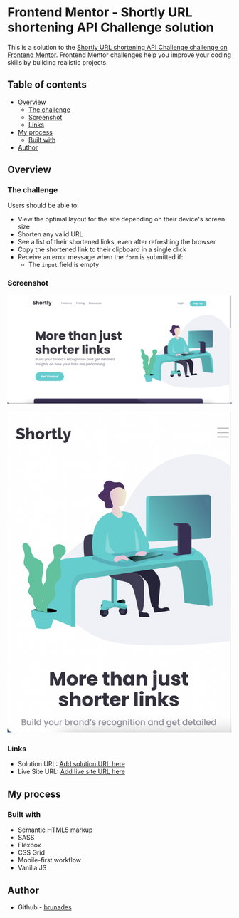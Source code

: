 # Frontend Mentor - Shortly URL shortening API Challenge solution

This is a solution to the [Shortly URL shortening API Challenge challenge on Frontend Mentor](https://www.frontendmentor.io/challenges/url-shortening-api-landing-page-2ce3ob-G). Frontend Mentor challenges help you improve your coding skills by building realistic projects. 

## Table of contents

- [Overview](#overview)
  - [The challenge](#the-challenge)
  - [Screenshot](#screenshot)
  - [Links](#links)
- [My process](#my-process)
  - [Built with](#built-with)
- [Author](#author)

## Overview

### The challenge

Users should be able to:

- View the optimal layout for the site depending on their device's screen size
- Shorten any valid URL
- See a list of their shortened links, even after refreshing the browser
- Copy the shortened link to their clipboard in a single click
- Receive an error message when the `form` is submitted if:
  - The `input` field is empty

### Screenshot

![](./images/desktop-screenshot.png)

![](./images/mobile-screenshot.png)

### Links

- Solution URL: [Add solution URL here](https://github.com/brunades/url-shortening-api-master)
- Live Site URL: [Add live site URL here](https://url-shortening-api-brunades.netlify.app/)

## My process

### Built with

- Semantic HTML5 markup
- SASS
- Flexbox
- CSS Grid
- Mobile-first workflow
- Vanilla JS

## Author

- Github - [brunades](https://github.com/brunades)
